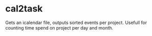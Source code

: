 cal2task
========

Gets an icalendar file, outputs sorted events per project. Usefull for counting time spend on project per day and month.
